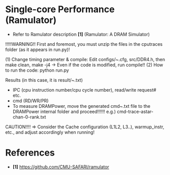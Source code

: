 # Single-core Performance (Ramulator)

- Refer to Ramulator description **[1]** (Ramulator: A DRAM Simulator)

!!!!!WARNING!! First and foremost, you must unzip the files in the cputraces folder (as it appears in run.py)!

(1) Change timing parameter & compile: Edit configs/~.cfg, src/DDR4.h, then make clean, make -j4
 -> Even if the code is modified, run compile!!
(2) How to run the code: python run.py

Results (in this case, it is result/~.txt)
- IPC (cpu instruction number/cpu cycle number), read/write request# etc.
- cmd (RD/WR/PR)
- To measure DRAMPower, move the generated cmd~.txt file to the DRAMPower internal folder and proceed!!!!!!
 e.g.) cmd-trace-astar-chan-0-rank.txt

CAUTION!!!! => Consider the Cache configuration (L1L2, L3..), warmup_instr, etc., and adjust accordingly when running!

# References
- **[1]** https://github.com/CMU-SAFARI/ramulator
